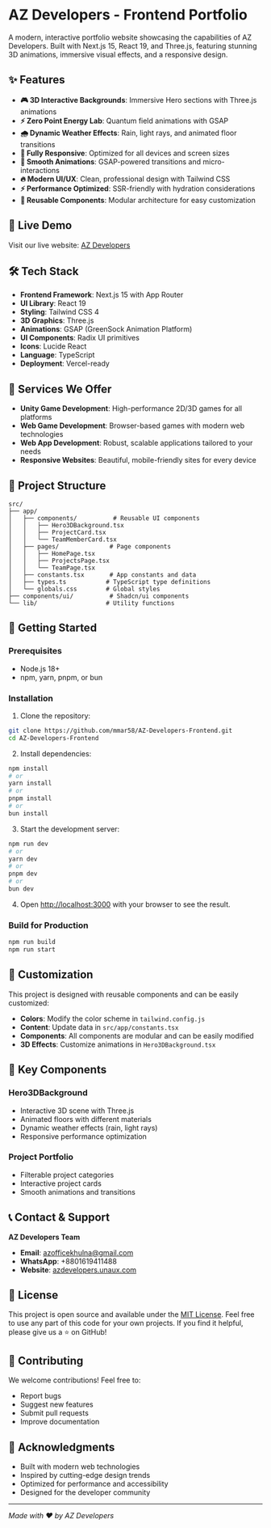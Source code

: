 # AZ Developers - Frontend Portfolio

A modern, interactive portfolio website showcasing the capabilities of AZ Developers. Built with Next.js 15, React 19, and Three.js, featuring stunning 3D animations, immersive visual effects, and a responsive design.

## ✨ Features

* **🎮 3D Interactive Backgrounds**: Immersive Hero sections with Three.js animations
* **⚡ Zero Point Energy Lab**: Quantum field animations with GSAP
* **🌧️ Dynamic Weather Effects**: Rain, light rays, and animated floor transitions
* **📱 Fully Responsive**: Optimized for all devices and screen sizes
* **🎯 Smooth Animations**: GSAP-powered transitions and micro-interactions
* **🔥 Modern UI/UX**: Clean, professional design with Tailwind CSS
* **⚡ Performance Optimized**: SSR-friendly with hydration considerations
* **🎨 Reusable Components**: Modular architecture for easy customization

## 🚀 Live Demo

Visit our live website: [AZ Developers](https://azdevelopers.unaux.com/)

## 🛠️ Tech Stack

* **Frontend Framework**: Next.js 15 with App Router
* **UI Library**: React 19
* **Styling**: Tailwind CSS 4
* **3D Graphics**: Three.js
* **Animations**: GSAP (GreenSock Animation Platform)
* **UI Components**: Radix UI primitives
* **Icons**: Lucide React
* **Language**: TypeScript
* **Deployment**: Vercel-ready

## 🎯 Services We Offer

* **Unity Game Development**: High-performance 2D/3D games for all platforms
* **Web Game Development**: Browser-based games with modern web technologies
* **Web App Development**: Robust, scalable applications tailored to your needs
* **Responsive Websites**: Beautiful, mobile-friendly sites for every device

## 📁 Project Structure

```
src/
├── app/
│   ├── components/          # Reusable UI components
│   │   ├── Hero3DBackground.tsx
│   │   ├── ProjectCard.tsx
│   │   └── TeamMemberCard.tsx
│   ├── pages/              # Page components
│   │   ├── HomePage.tsx
│   │   ├── ProjectsPage.tsx
│   │   └── TeamPage.tsx
│   ├── constants.tsx       # App constants and data
│   ├── types.ts           # TypeScript type definitions
│   └── globals.css        # Global styles
├── components/ui/          # Shadcn/ui components
└── lib/                   # Utility functions
```

## 🚀 Getting Started

### Prerequisites

* Node.js 18+
* npm, yarn, pnpm, or bun

### Installation


1. Clone the repository:

```bash
git clone https://github.com/mmar58/AZ-Developers-Frontend.git
cd AZ-Developers-Frontend
```


2. Install dependencies:

```bash
npm install
# or
yarn install
# or
pnpm install
# or
bun install
```


3. Start the development server:

```bash
npm run dev
# or
yarn dev
# or
pnpm dev
# or
bun dev
```


4. Open <http://localhost:3000> with your browser to see the result.

### Build for Production

```bash
npm run build
npm run start
```

## 🎨 Customization

This project is designed with reusable components and can be easily customized:

* **Colors**: Modify the color scheme in `tailwind.config.js`
* **Content**: Update data in `src/app/constants.tsx`
* **Components**: All components are modular and can be easily modified
* **3D Effects**: Customize animations in `Hero3DBackground.tsx`

## 🌟 Key Components

### Hero3DBackground

* Interactive 3D scene with Three.js
* Animated floors with different materials
* Dynamic weather effects (rain, light rays)
* Responsive performance optimization

### Project Portfolio

* Filterable project categories
* Interactive project cards
* Smooth animations and transitions

## 📞 Contact & Support

**AZ Developers Team**

* **Email**: azofficekhulna@gmail.com
* **WhatsApp**: +8801619411488
* **Website**: [azdevelopers.unaux.com](https://azdevelopers.unaux.com/)

## 📄 License

This project is open source and available under the [MIT License](LICENSE). Feel free to use any part of this code for your own projects. If you find it helpful, please give us a ⭐ on GitHub!

## 🤝 Contributing

We welcome contributions! Feel free to:

* Report bugs
* Suggest new features
* Submit pull requests
* Improve documentation

## 🙏 Acknowledgments

* Built with modern web technologies
* Inspired by cutting-edge design trends
* Optimized for performance and accessibility
* Designed for the developer community


---

*Made with ❤️ by AZ Developers*